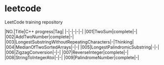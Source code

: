 # leetcode

LeetCode training repository

|NO.|Title|C++ progress|Tag|
|-|-|-|-|-|
|001|TwoSum|complete|-|
|002|AddTwoNumber|complete|-|
|003|LongestSubstringWithoutRepeatingCharacters|-|Thinking|
|004|MedianOfTwoSortedArrays|-|-|
|005|LongestPalindromicSubstring|-|-|
|006|ZigzagConversion|-|-|
|007|ReverseInteger|complete|-|
|008|StringToIntegerAtoi|-|-|
|009|PalindromeNumber|complete|-|